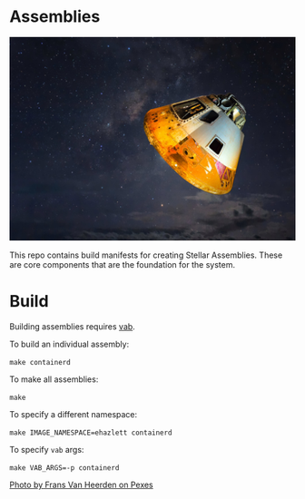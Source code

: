 # Assemblies

![Assembly](assembly.jpg)

This repo contains build manifests for creating Stellar Assemblies.  These are core components that are the foundation for the system.

# Build
Building assemblies requires [vab](https://github.com/stellarproject/vab).

To build an individual assembly:

`make containerd`

To make all assemblies:

`make`

To specify a different namespace:

`make IMAGE_NAMESPACE=ehazlett containerd`

To specify `vab` args:

`make VAB_ARGS=-p containerd`

[Photo by Frans Van Heerden on Pexes](https://www.pexels.com/photo/grey-and-orange-spaceship-700015/)
